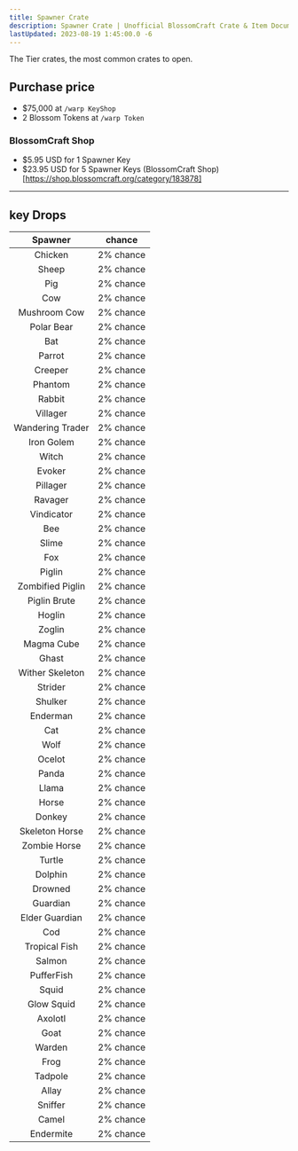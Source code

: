 ```yaml
---
title: Spawner Crate
description: Spawner Crate | Unofficial BlossomCraft Crate & Item Documentation
lastUpdated: 2023-08-19 1:45:00.0 -6
---
```


The Tier crates, the most common crates to open.

## Purchase price
- $75,000 at `/warp KeyShop`
- 2 Blossom Tokens at `/warp Token`
### BlossomCraft Shop
- $5.95 USD for 1 Spawner Key
- $23.95 USD for 5 Spawner Keys
(BlossomCraft Shop)[https://shop.blossomcraft.org/category/183878]

----
## key Drops

|          Spawner          |   chance  |
|:----------------------:|:---------:|
|Chicken| 2% chance |
|Sheep| 2% chance |
|Pig| 2% chance |
|Cow| 2% chance |
|Mushroom Cow| 2% chance |
|Polar Bear| 2% chance |
|Bat| 2% chance |
|Parrot| 2% chance |
|Creeper| 2% chance |
|Phantom| 2% chance |
|Rabbit| 2% chance |
|Villager| 2% chance |
|Wandering Trader| 2% chance |
|Iron Golem| 2% chance |
|Witch| 2% chance |
|Evoker| 2% chance |
|Pillager| 2% chance |
|Ravager| 2% chance |
|Vindicator| 2% chance |
|Bee| 2% chance |
|Slime| 2% chance |
|Fox| 2% chance |
|Piglin| 2% chance |
|Zombified Piglin| 2% chance |
|Piglin Brute| 2% chance |
|Hoglin| 2% chance |
|Zoglin| 2% chance |
|Magma Cube| 2% chance |
|Ghast| 2% chance |
|Wither Skeleton| 2% chance |
|Strider| 2% chance |
|Shulker| 2% chance |
|Enderman| 2% chance |
|Cat| 2% chance |
|Wolf| 2% chance |
|Ocelot| 2% chance |
|Panda| 2% chance |
|Llama| 2% chance |
|Horse| 2% chance |
|Donkey| 2% chance |
|Skeleton Horse| 2% chance |
|Zombie Horse| 2% chance |
|Turtle| 2% chance |
|Dolphin| 2% chance |
|Drowned| 2% chance |
|Guardian| 2% chance |
|Elder Guardian| 2% chance |
|Cod| 2% chance |
|Tropical Fish| 2% chance |
|Salmon| 2% chance |
|PufferFish| 2% chance |
|Squid| 2% chance |
|Glow Squid| 2% chance |
|Axolotl| 2% chance |
|Goat| 2% chance |
|Warden| 2% chance |
|Frog| 2% chance |
|Tadpole| 2% chance |
|Allay| 2% chance |
|Sniffer| 2% chance |
|Camel| 2% chance |
|Endermite| 2% chance |

